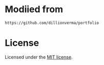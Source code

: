 # Modiied from
```
https://github.com/dillionverma/portfolio
```

# License

Licensed under the [MIT license](https://github.com/dillionverma/portfolio/blob/main/LICENSE.md).
